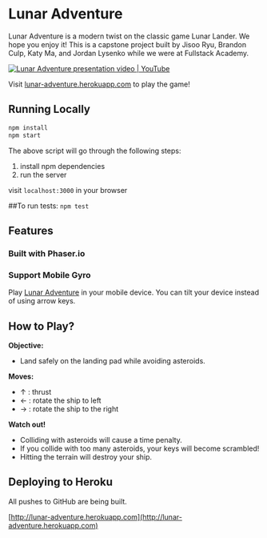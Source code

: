 # Lunar Adventure

Lunar Adventure is a modern twist on the classic game Lunar Lander. We hope you enjoy it! This is a capstone project built by Jisoo Ryu, Brandon Culp, Katy Ma, and Jordan Lysenko while we were at Fullstack Academy.

[![Lunar Adventure presentation video | YouTube](https://img.youtube.com/vi/Y15DGilv9d4/0.jpg)](http://youtu.be/Y15DGilv9d4)

Visit [lunar-adventure.herokuapp.com](http://lunar-adventure.herokuapp.com) to play the game!


## Running Locally

```sh
npm install
npm start
```

The above script will go through the following steps:
1. install npm dependencies
1. run the server

visit `localhost:3000` in your browser

##To run tests:
`npm test`

## Features
### Built with Phaser.io
### Support Mobile Gyro

Play [Lunar Adventure](http://lunar-adventure.herokuapp.com) in your mobile device. You can tilt your device instead of using arrow keys.


## How to Play?

**Objective:**  
- Land safely on the landing pad while avoiding asteroids.

**Moves:**
- ↑ : thrust
- ← : rotate the ship to left
- → : rotate the ship to the right

**Watch out!** 
- Colliding with asteroids will cause a time penalty. 
- If you collide with too many asteroids, your keys will become scrambled! 
- Hitting the terrain will destroy your ship.


## Deploying to Heroku

All pushes to GitHub are being built.

[http://lunar-adventure.herokuapp.com](http://lunar-adventure.herokuapp.com)

